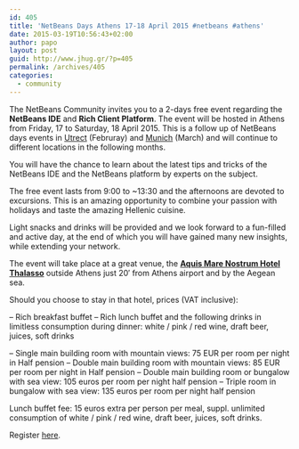 ```yaml
---
id: 405
title: 'NetBeans Days Athens 17-18 April 2015 #netbeans #athens'
date: 2015-03-19T10:56:43+02:00
author: papo
layout: post
guid: http://www.jhug.gr/?p=405
permalink: /archives/405
categories:
  - community
---
```

The NetBeans Community invites you to a 2-days free event regarding the **NetBeans IDE** and **Rich Client Platform**. The event will be hosted in Athens from Friday, 17 to Saturday, 18 April 2015. This is a follow up of NetBeans days events in <a href="http://netbeans.dzone.com/articles/agenda-netbeans-day-netherlands-1" rel="nofollow">Utrect</a> (Februray) and <a href="https://blogs.oracle.com/geertjan/entry/netbeans_day_in_germany_16" rel="nofollow">Munich</a> (March) and will continue to different locations in the following months.

You will have the chance to learn about the latest tips and tricks of the NetBeans IDE and the NetBeans platform by experts on the subject.

The free event lasts from 9:00 to ~13:30 and the afternoons are devoted to excursions. This is an amazing opportunity to combine your passion with holidays and taste the amazing Hellenic cuisine.

Light snacks and drinks will be provided and we look forward to a fun-filled and active day, at the end of which you will have gained many new insights, while extending your network.

The event will take place at a great venue, the <a href="http://www.mare-nostrum.gr" target="_blank" rel="nofollow"><strong>Aquis Mare Nostrum Hotel Thalasso</strong></a> outside Athens just 20′ from Athens airport and by the Aegean sea.

Should you choose to stay in that hotel, prices (VAT inclusive):

– Rich breakfast buffet – Rich lunch buffet and the following drinks in limitless consumption during dinner: white / pink / red wine, draft beer, juices, soft drinks

– Single main building room with mountain views: 75 EUR per room per night in Half pension – Double main building room with mountain views: 85 EUR per room per night in Half pension – Double main building room or bungalow with sea view: 105 euros per room per night half pension – Triple room in bungalow with sea view: 135 euros per room per night half pension

Lunch buffet fee: 15 euros extra per person per meal, suppl. unlimited consumption of white / pink / red wine, draft beer, juices, soft drinks.

Register [here](https://www.eventbrite.com/e/netbeans-days-athens-17-18-april-2015-tickets-15821435339).

&nbsp;